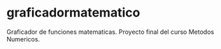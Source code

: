 # graficadormatematico
Graficador de funciones matematicas. Proyecto final del curso Metodos Numericos.
